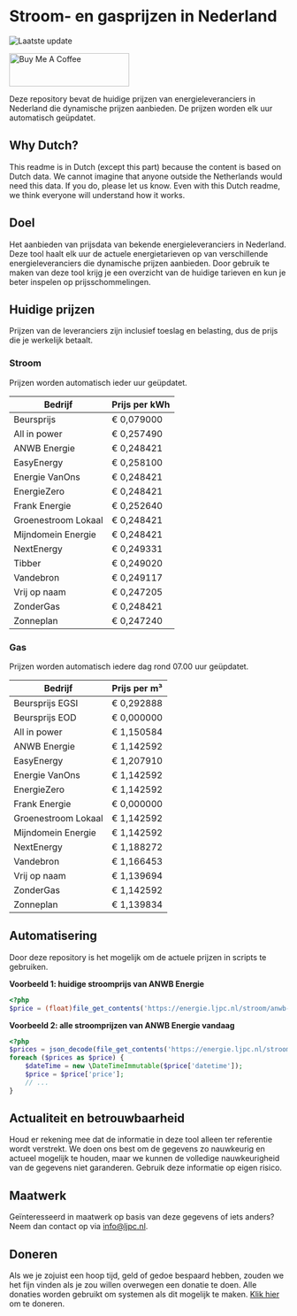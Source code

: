 # Stroom- en gasprijzen in Nederland

![Laatste update](https://img.shields.io/badge/laatste%20update-2024--01--03%2016%3A00%20CET-brightgreen)

<a href="https://www.buymeacoffee.com/Lars-" target="_blank"><img src="https://cdn.buymeacoffee.com/buttons/v2/default-orange.png" alt="Buy Me A Coffee" height="60" style="height: 60px !important;width: 217px !important;" ></a>

Deze repository bevat de huidige prijzen van energieleveranciers in Nederland die dynamische prijzen aanbieden. De prijzen worden elk uur automatisch geüpdatet.

## Why Dutch?

This readme is in Dutch (except this part) because the content is based on Dutch data. We cannot imagine that anyone outside the Netherlands would need this data. If you do, please let us know. Even with this Dutch readme, we think
everyone will understand how it works.

## Doel

Het aanbieden van prijsdata van bekende energieleveranciers in Nederland. Deze tool haalt elk uur de actuele energietarieven op van verschillende energieleveranciers die dynamische prijzen aanbieden. Door gebruik te maken van deze tool
krijg je een overzicht van de huidige tarieven en kun je beter inspelen op prijsschommelingen.

## Huidige prijzen

Prijzen van de leveranciers zijn inclusief toeslag en belasting, dus de prijs die je werkelijk betaalt.

### Stroom

Prijzen worden automatisch ieder uur geüpdatet.

 Bedrijf | Prijs per kWh 
---------|---------------
Beursprijs | € 0,079000
All in power | € 0,257490
ANWB Energie | € 0,248421
EasyEnergy | € 0,258100
Energie VanOns | € 0,248421
EnergieZero | € 0,248421
Frank Energie | € 0,252640
Groenestroom Lokaal | € 0,248421
Mijndomein Energie | € 0,248421
NextEnergy | € 0,249331
Tibber | € 0,249020
Vandebron | € 0,249117
Vrij op naam | € 0,247205
ZonderGas | € 0,248421
Zonneplan | € 0,247240


### Gas

Prijzen worden automatisch iedere dag rond 07.00 uur geüpdatet.

 Bedrijf | Prijs per m³ 
---------|--------------
Beursprijs EGSI | € 0,292888
Beursprijs EOD | € 0,000000
All in power | € 1,150584
ANWB Energie | € 1,142592
EasyEnergy | € 1,207910
Energie VanOns | € 1,142592
EnergieZero | € 1,142592
Frank Energie | € 0,000000
Groenestroom Lokaal | € 1,142592
Mijndomein Energie | € 1,142592
NextEnergy | € 1,188272
Vandebron | € 1,166453
Vrij op naam | € 1,139694
ZonderGas | € 1,142592
Zonneplan | € 1,139834


## Automatisering

Door deze repository is het mogelijk om de actuele prijzen in scripts te gebruiken.

**Voorbeeld 1: huidige stroomprijs van ANWB Energie**

```php
<?php
$price = (float)file_get_contents('https://energie.ljpc.nl/stroom/anwb-energie-nu.txt');

```

**Voorbeeld 2: alle stroomprijzen van ANWB Energie vandaag**

```php
<?php
$prices = json_decode(file_get_contents('https://energie.ljpc.nl/stroom/all-in-power-vandaag.json'),true);
foreach ($prices as $price) {
    $dateTime = new \DateTimeImmutable($price['datetime']);
    $price = $price['price'];
    // ...
}
```

## Actualiteit en betrouwbaarheid

Houd er rekening mee dat de informatie in deze tool alleen ter referentie wordt verstrekt. We doen ons best om de gegevens zo nauwkeurig en actueel mogelijk te houden, maar we kunnen de volledige nauwkeurigheid van de gegevens niet
garanderen. Gebruik deze informatie op eigen risico.

## Maatwerk

Geïnteresseerd in maatwerk op basis van deze gegevens of iets anders? Neem dan contact op
via [info@ljpc.nl](mailto:info@ljpc.nl?subject=Energie%20prijzen).

## Doneren

Als we je zojuist een hoop tijd, geld of gedoe bespaard hebben, zouden we het fijn vinden als je zou willen overwegen een
donatie te doen. Alle donaties worden gebruikt om systemen als dit mogelijk te
maken. [Klik hier](https://www.buymeacoffee.com/Lars-) om te doneren.
